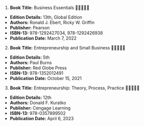 1. **Book Title:** Business Essentials 🚨🚨🚨🚨🚨
- **Edition Details:** 13th, Global Edition
- **Authors:** Ronald J. Ebert, Ricky W. Griffin
- **Publisher:** Pearson
- **ISBN-13:** 978-1292427034, 978-1292426938
- **Publication Date:** March 7, 2022

2. **Book Title:** Entrepreneurship and Small Business 🚨🚨🚨🚨🚨
- **Edition Details:** 5th
- **Authors:** Paul Burns 
- **Publisher:** Red Globe Press
- **ISBN-13:** 978-1352012491
- **Publication Date:** October 15, 2021

3. **Book Title:** Entrepreneurship: Theory, Process, Practice 🚨🚨🚨🚨🚨
- **Edition Details:** 12th
- **Authors:** Donald F. Kuratko 
- **Publisher:** Cengage Learning
- **ISBN-13:** 978-0357899502
- **Publication Date:** April 6, 2023
